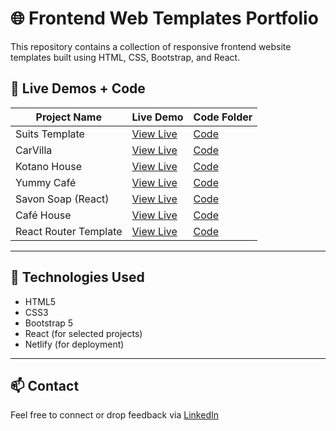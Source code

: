 # 🌐 Frontend Web Templates Portfolio

This repository contains a collection of responsive frontend website templates built using HTML, CSS, Bootstrap, and React.

## 🔗 Live Demos + Code

| Project Name           | Live Demo                                      | Code Folder |
|------------------------|------------------------------------------------|-------------|
| Suits Template         | [View Live](https://suits-c1.netlify.app)     | [Code](https://github.com/Shubh-003/frontend-projects/tree/main/suits-template) |
| CarVilla               | [View Live](https://carvilla-c2.netlify.app)  | [Code](https://github.com/Shubh-003/frontend-projects/tree/main/carvilla) |
| Kotano House           | [View Live](https://kotano-house.netlify.app) | [Code](https://github.com/Shubh-003/frontend-projects/tree/main/kotano-house) |
| Yummy Café             | [View Live](https://yummy-cafe.netlify.app)   | [Code](https://github.com/Shubh-003/frontend-projects/tree/main/yummy-cafe) |
| Savon Soap (React)     | [View Live](https://savon-soap.netlify.app)   | [Code](https://github.com/Shubh-003/frontend-projects/tree/main/savon-soap) |
| Café House             | [View Live](https://cafe-house-1.netlify.app) | [Code](https://github.com/Shubh-003/frontend-projects/tree/main/cafe-house) |
| React Router Template  | [View Live](https://gleeful-muffin-e403a1.netlify.app/Service) | [Code](https://github.com/Shubh-003/frontend-projects/tree/main/gleeful-router-template) |

---

## 📁 Technologies Used

- HTML5  
- CSS3  
- Bootstrap 5  
- React (for selected projects)  
- Netlify (for deployment)

---

## 📫 Contact

Feel free to connect or drop feedback via [LinkedIn](https://www.linkedin.com/in/Shubh-003)

